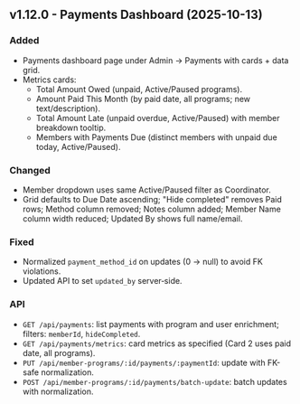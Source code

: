 ## v1.12.0 - Payments Dashboard (2025-10-13)

### Added
- Payments dashboard page under Admin → Payments with cards + data grid.
- Metrics cards:
  - Total Amount Owed (unpaid, Active/Paused programs).
  - Amount Paid This Month (by paid date, all programs; new text/description).
  - Total Amount Late (unpaid overdue, Active/Paused) with member breakdown tooltip.
  - Members with Payments Due (distinct members with unpaid due today, Active/Paused).

### Changed
- Member dropdown uses same Active/Paused filter as Coordinator.
- Grid defaults to Due Date ascending; "Hide completed" removes Paid rows; Method column removed; Notes column added; Member Name column width reduced; Updated By shows full name/email.

### Fixed
- Normalized `payment_method_id` on updates (0 → null) to avoid FK violations.
- Updated API to set `updated_by` server‑side.

### API
- `GET /api/payments`: list payments with program and user enrichment; filters: `memberId`, `hideCompleted`.
- `GET /api/payments/metrics`: card metrics as specified (Card 2 uses paid date, all programs).
- `PUT /api/member-programs/:id/payments/:paymentId`: update with FK-safe normalization.
- `POST /api/member-programs/:id/payments/batch-update`: batch updates with normalization.


